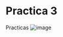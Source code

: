 # Practica 3
Practicas
![image](https://github.com/AngelDavidFloresQuintanilla/Practica/assets/148559104/6103fe93-9e66-4713-924e-1e10161db152)
